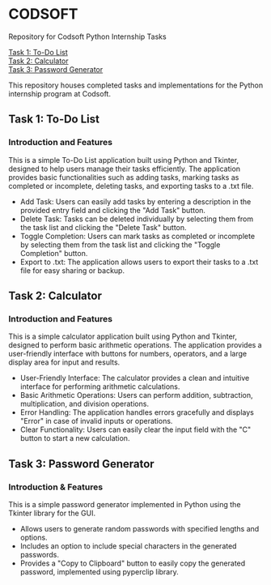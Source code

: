# CODSOFT
Repository for Codsoft Python Internship Tasks  

[Task 1: To-Do List](#task-1-to-do-list)  
[Task 2: Calculator](#task-2-calculator)  
[Task 3: Password Generator](#task-3-password-generator)  

This repository houses completed tasks and implementations for the Python internship program at Codsoft.  

## Task 1: To-Do List
### Introduction and Features
This is a simple To-Do List application built using Python and Tkinter, designed to help users manage their tasks efficiently. The application provides basic functionalities such as adding tasks, marking tasks as completed or incomplete, deleting tasks, and exporting tasks to a .txt file.

- Add Task: Users can easily add tasks by entering a description in the provided entry field and clicking the "Add Task" button.
- Delete Task: Tasks can be deleted individually by selecting them from the task list and clicking the "Delete Task" button.
- Toggle Completion: Users can mark tasks as completed or incomplete by selecting them from the task list and clicking the "Toggle Completion" button.
- Export to .txt: The application allows users to export their tasks to a .txt file for easy sharing or backup.

## Task 2: Calculator
### Introduction and Features
This is a simple calculator application built using Python and Tkinter, designed to perform basic arithmetic operations. The application provides a user-friendly interface with buttons for numbers, operators, and a large display area for input and results.

- User-Friendly Interface: The calculator provides a clean and intuitive interface for performing arithmetic calculations.
- Basic Arithmetic Operations: Users can perform addition, subtraction, multiplication, and division operations.
- Error Handling: The application handles errors gracefully and displays "Error" in case of invalid inputs or operations.
- Clear Functionality: Users can easily clear the input field with the "C" button to start a new calculation.

## Task 3: Password Generator
### Introduction & Features
This is a simple password generator implemented in Python using the Tkinter library for the GUI.
- Allows users to generate random passwords with specified lengths and options.
- Includes an option to include special characters in the generated passwords.
- Provides a "Copy to Clipboard" button to easily copy the generated password, implemented using pyperclip library.
